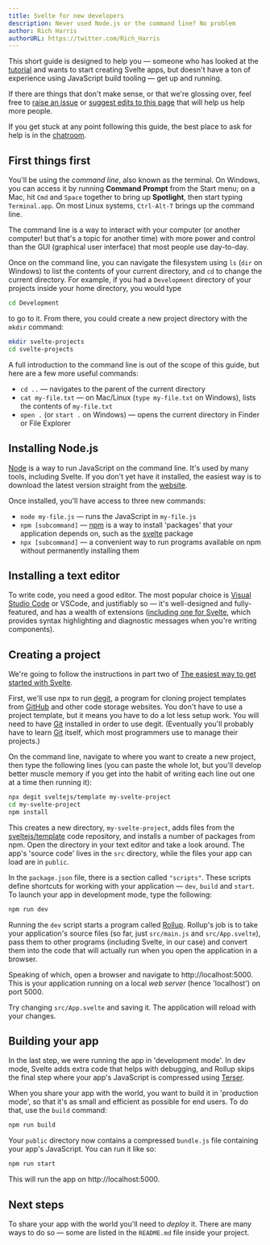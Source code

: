 ```yaml
---
title: Svelte for new developers
description: Never used Node.js or the command line? No problem
author: Rich Harris
authorURL: https://twitter.com/Rich_Harris
---
```


This short guide is designed to help you — someone who has looked at the [tutorial](/tutorial) and wants to start creating Svelte apps, but doesn't have a ton of experience using JavaScript build tooling — get up and running.

If there are things that don't make sense, or that we're glossing over, feel free to [raise an issue](https://github.com/sveltejs/svelte/issues) or [suggest edits to this page](https://github.com/sveltejs/svelte/blob/master/site-content/blog/2019-04-16-svelte-for-new-developers.md) that will help us help more people.

If you get stuck at any point following this guide, the best place to ask for help is in the [chatroom](https://svelte.dev/chat).


## First things first

You'll be using the *command line*, also known as the terminal. On Windows, you can access it by running **Command Prompt** from the Start menu; on a Mac, hit `Cmd` and `Space` together to bring up **Spotlight**, then start typing `Terminal.app`. On most Linux systems, `Ctrl-Alt-T` brings up the command line.

The command line is a way to interact with your computer (or another computer! but that's a topic for another time) with more power and control than the GUI (graphical user interface) that most people use day-to-day.

Once on the command line, you can navigate the filesystem using `ls` (`dir` on Windows) to list the contents of your current directory, and `cd` to change the current directory. For example, if you had a `Development` directory of your projects inside your home directory, you would type

```bash
cd Development
```

to go to it. From there, you could create a new project directory with the `mkdir` command:

```bash
mkdir svelte-projects
cd svelte-projects
```

A full introduction to the command line is out of the scope of this guide, but here are a few more useful commands:

* `cd ..` — navigates to the parent of the current directory
* `cat my-file.txt` — on Mac/Linux (`type my-file.txt` on Windows), lists the contents of `my-file.txt`
* `open .` (or `start .` on Windows) — opens the current directory in Finder or File Explorer


## Installing Node.js

[Node](https://nodejs.org/en/) is a way to run JavaScript on the command line. It's used by many tools, including Svelte. If you don't yet have it installed, the easiest way is to download the latest version straight from the [website](https://nodejs.org/en/).

Once installed, you'll have access to three new commands:

* `node my-file.js` — runs the JavaScript in `my-file.js`
* `npm [subcommand]` — [npm](https://www.npmjs.com/) is a way to install 'packages' that your application depends on, such as the [svelte](https://www.npmjs.com/package/svelte) package
* `npx [subcommand]` — a convenient way to run programs available on npm without permanently installing them


## Installing a text editor

To write code, you need a good editor. The most popular choice is [Visual Studio Code](https://code.visualstudio.com/) or VSCode, and justifiably so — it's well-designed and fully-featured, and has a wealth of extensions ([including one for Svelte](https://marketplace.visualstudio.com/items?itemName=svelte.svelte-vscode), which provides syntax highlighting and diagnostic messages when you're writing components).


## Creating a project

We're going to follow the instructions in part two of [The easiest way to get started with Svelte](/blog/the-easiest-way-to-get-started).

First, we'll use npx to run [degit](https://github.com/Rich-Harris/degit), a program for cloning project templates from [GitHub](https://github.com) and other code storage websites. You don't have to use a project template, but it means you have to do a lot less setup work. You will need to have [Git](https://git-scm.com/) installed in order to use degit. (Eventually you'll probably have to learn [Git](https://git-scm.com/) itself, which most programmers use to manage their projects.)

On the command line, navigate to where you want to create a new project, then type the following lines (you can paste the whole lot, but you'll develop better muscle memory if you get into the habit of writing each line out one at a time then running it):

```bash
npx degit sveltejs/template my-svelte-project
cd my-svelte-project
npm install
```

This creates a new directory, `my-svelte-project`, adds files from the [sveltejs/template](https://github.com/sveltejs/template) code repository, and installs a number of packages from npm. Open the directory in your text editor and take a look around. The app's 'source code' lives in the `src` directory, while the files your app can load are in `public`.

In the `package.json` file, there is a section called `"scripts"`. These scripts define shortcuts for working with your application — `dev`, `build` and `start`. To launch your app in development mode, type the following:

```bash
npm run dev
```

Running the `dev` script starts a program called [Rollup](https://rollupjs.org/guide/en/). Rollup's job is to take your application's source files (so far, just `src/main.js` and `src/App.svelte`), pass them to other programs (including Svelte, in our case) and convert them into the code that will actually run when you open the application in a browser.

Speaking of which, open a browser and navigate to http://localhost:5000. This is your application running on a local *web server* (hence 'localhost') on port 5000.

Try changing `src/App.svelte` and saving it. The application will reload with your changes.


## Building your app

In the last step, we were running the app in 'development mode'. In dev mode, Svelte adds extra code that helps with debugging, and Rollup skips the final step where your app's JavaScript is compressed using [Terser](https://terser.org/).

When you share your app with the world, you want to build it in 'production mode', so that it's as small and efficient as possible for end users. To do that, use the `build` command:

```bash
npm run build
```

Your `public` directory now contains a compressed `bundle.js` file containing your app's JavaScript. You can run it like so:

```bash
npm run start
```

This will run the app on http://localhost:5000.


## Next steps

To share your app with the world you'll need to *deploy* it. There are many ways to do so — some are listed in the `README.md` file inside your project.
